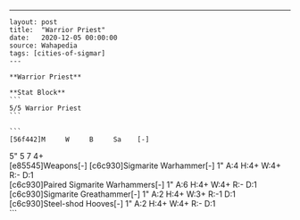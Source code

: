 ---
    layout: post
    title:  "Warrior Priest"
    date:   2020-12-05 00:00:00
    source: Wahapedia
    tags: [cities-of-sigmar]
    ---
    
    **Warrior Priest**
    
    **Stat Block**
    ```
    5/5 Warrior Priest
    ```
    
    ```
    [56f442]M     W     B     Sa    [-]
5"    5     7     4+    
[e85545]Weapons[-]
[c6c930]Sigmarite Warhammer[-]
1"     A:4    H:4+   W:4+   R:-    D:1   
[c6c930]Paired Sigmarite Warhammers[-]
1"     A:6    H:4+   W:4+   R:-    D:1   
[c6c930]Sigmarite Greathammer[-]
1"     A:2    H:4+   W:3+   R:-1   D:1   
[c6c930]Steel-shod Hooves[-]
1"     A:2    H:4+   W:4+   R:-    D:1   
    ```
    
    
    